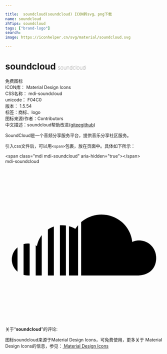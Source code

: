 ```yaml
---

title:  soundcloud(soundcloud) ICON转svg、png下载
name: soundcloud
zhTips: soundcloud
tags: ["brand-logo"]
search: 
image: https://iconhelper.cn/svg/material/soundcloud.svg

---
```


# soundcloud  <small style="font-size: 60%;font-weight: 100">soundcloud</small>


<div class="detail-page">
<p>
<span><span class="badge-success badge">免费图标</span> </span>
<br/>
<span>
ICON库：
<span class="badge-secondary badge">Material Design Icons</span> 
</span>
<br/>
<span>
CSS名称：
<span class="badge-secondary badge">mdi-soundcloud</span> 
</span>
<br/>
<span>
unicode：
<span class="badge-secondary badge">F04C0</span> 
<copy-btn content='F04C0' btn-title=""></copy-btn>
<copy-btn :content='String.fromCodePoint(parseInt("F04C0", 16))' btn-title="复制U"></copy-btn>
</span>
<br/>
<span>
版本：
<span class="badge-secondary badge">1.5.54</span> 
</span><br/><span>标签：<span class="badge-light badge"><router-link to="/tags/brand-logo.html">商标、logo</router-link></span></span>
<br/>
<span>图标来源/作者：<span class="badge-light badge">Contributors</span></span> 
<br/>
<span class="zh-detail">中文描述：<span class="badge-primary badge">soundcloud</span><span class="help-link"><span>帮助改进</span>(<a href="https://gitee.com/liuwave/icon-helper/edit/master/json/material/soundcloud.json" target="_blank" rel="noopener noreferrer">gitee</a><a href="https://github.com/liuwave/icon-helper/edit/master/json/material/soundcloud.json" target="_blank" rel="noopener noreferrer">github</a></span>)</span><br/>
</p>
</div><div class="description description alert alert-light">SoundCloud是一个音频分享服务平台，提供音乐分享社区服务。</div>
<div class="alert alert-dark">
  <i class="mdi mdi-soundcloud mdi-48px"></i>
  <i class="mdi mdi-soundcloud mdi-36px"></i>
  <i class="mdi mdi-soundcloud mdi-24px"></i>
  <i class="mdi mdi-soundcloud mdi-18px"></i>
</div>
<div>
  <p>引入css文件后，可以用<code>&lt;span&gt;</code>包裹，放在页面中。具体如下所示：    
  </p>
  <div class="alert alert-primary" style="font-size: 14px">
    &lt;span class="mdi mdi-soundcloud" aria-hidden="true"&gt;&lt;/span&gt;
    <copy-btn content='<span class="mdi mdi-soundcloud" aria-hidden="true"></span>'></copy-btn>
  </div>
  <div class="alert alert-secondary">
    <i class="mdi mdi-soundcloud"
    style="font-size: 24px"
    aria-hidden="true"></i> mdi-soundcloud
    <copy-btn content="mdi-soundcloud" btn-title="复制图标名称"></copy-btn>
  </div>
</div>
<div id="svg" class="svg-wrap">
<svg xmlns="http://www.w3.org/2000/svg" viewBox="0 0 24 24"><path d="M11.56,8.87V17H20.32V17C22.17,16.87 23,15.73 23,14.33C23,12.85 21.88,11.66 20.38,11.66C20,11.66 19.68,11.74 19.35,11.88C19.11,9.54 17.12,7.71 14.67,7.71C13.5,7.71 12.39,8.15 11.56,8.87M10.68,9.89C10.38,9.71 10.06,9.57 9.71,9.5V17H11.1V9.34C10.95,9.5 10.81,9.7 10.68,9.89M8.33,9.35V17H9.25V9.38C9.06,9.35 8.87,9.34 8.67,9.34C8.55,9.34 8.44,9.34 8.33,9.35M6.5,10V17H7.41V9.54C7.08,9.65 6.77,9.81 6.5,10M4.83,12.5C4.77,12.5 4.71,12.44 4.64,12.41V17H5.56V10.86C5.19,11.34 4.94,11.91 4.83,12.5M2.79,12.22V16.91C3,16.97 3.24,17 3.5,17H3.72V12.14C3.64,12.13 3.56,12.12 3.5,12.12C3.24,12.12 3,12.16 2.79,12.22M1,14.56C1,15.31 1.34,15.97 1.87,16.42V12.71C1.34,13.15 1,13.82 1,14.56Z" /></svg>
</div>
<detail full-name='mdi-soundcloud'></detail>
<div class="icon-detail__container">
<p>关于“<b>soundcloud</b>”的评论:</p>
</div>
<Vssue title="关于“soundcloud”的评论" />    
<div><p>图标soundcloud来源于Material Design Icons，可免费使用，更多关于 Material Design Icons的信息，参见：<a target="_blank" href="https://iconhelper.cn/material.html"> Material Design Icons</a>
</p></div>
